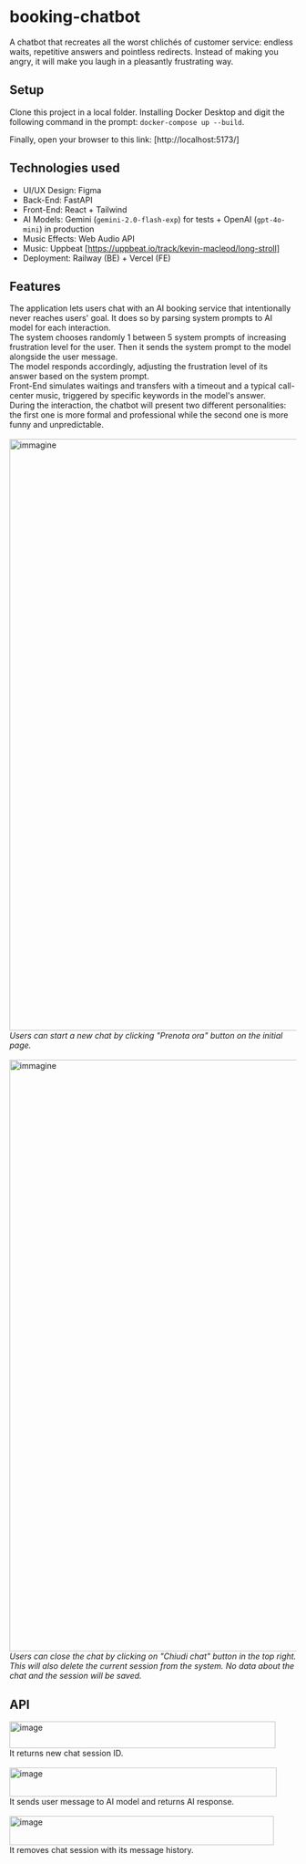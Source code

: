 # booking-chatbot
A chatbot that recreates all the worst chlichés of customer service: endless waits, repetitive answers and pointless redirects. Instead of making you angry, it will make you laugh in a pleasantly frustrating way.

## Setup
Clone this project in a local folder.
Installing Docker Desktop and digit the following command in the prompt:
`docker-compose up --build`.

Finally, open your browser to this link: [http://localhost:5173/]

## Technologies used
- UI/UX Design: Figma
- Back-End: FastAPI
- Front-End: React + Tailwind
- AI Models: Gemini (`gemini-2.0-flash-exp`) for tests + OpenAI (`gpt-4o-mini`) in production
- Music Effects: Web Audio API
- Music: Uppbeat [https://uppbeat.io/track/kevin-macleod/long-stroll]
- Deployment: Railway (BE) + Vercel (FE)

## Features
The application lets users chat with an AI booking service that intentionally never reaches users' goal. It does so by parsing system prompts to AI model for each interaction.<br>
The system chooses randomly 1 between 5 system prompts of increasing frustration level for the user. Then it sends the system prompt to the model alongside the user message. <br>
The model responds accordingly, adjusting the frustration level of its answer based on the system prompt.<br>
Front-End simulates waitings and transfers with a timeout and a typical call-center music, triggered by specific keywords in the model's answer.<br>
During the interaction, the chatbot will present two different personalities: the first one is more formal and professional while the second one is more funny and unpredictable.
<br><br>
<img width="1702" height="1038" alt="immagine" src="https://github.com/user-attachments/assets/50e6540e-f254-47a2-b728-2307b2ee686d" />
<br>
*Users can start a new chat by clicking "Prenota ora" button on the initial page.*
<br><br>
<img width="1702" height="1038" alt="immagine" src="https://github.com/user-attachments/assets/aad4363c-bf4a-437f-a7d0-49fbdbd48cb8" />
<br>
*Users can close the chat by clicking on "Chiudi chat" button in the top right. This will also delete the current session from the system. No data about the chat and the session will be saved.*

## API
<img width="467" height="47" alt="image" src="https://github.com/user-attachments/assets/008cad59-e1a2-4805-ac58-8a15a62bcea5" />
<br>It returns new chat session ID.<br><br>
<img width="469" height="51" alt="image" src="https://github.com/user-attachments/assets/add30a65-24f8-4f51-89d2-a61d4697b011" />
<br>It sends user message to AI model and returns AI response.<br><br>
<img width="464" height="51" alt="image" src="https://github.com/user-attachments/assets/9da3c37c-6d2b-4c47-97f3-7be1aaa89857" />
<br>It removes chat session with its message history.






